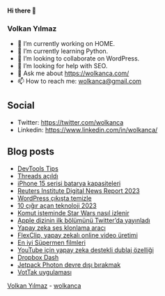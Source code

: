 #### Hi there 👋

### Volkan Yılmaz

- 🔭 I’m currently working on HOME.
- 🌱 I’m currently learning Python.
- 👯 I’m looking to collaborate on WordPress.
- 🤔 I’m looking for help with SEO.
- 💬 Ask me about https://wolkanca.com/
- 📫 How to reach me: wolkanca@gmail.com

## Social
- Twitter: https://twitter.com/wolkanca
- Linkedin: https://www.linkedin.com/in/wolkanca/



## Blog posts
<!-- BLOG-POST-LIST:START -->
- [DevTools Tips](https://wolkanca.com/devtools-tips/)
- [Threads açıldı](https://wolkanca.com/threads-acildi/)
- [iPhone 15 serisi batarya kapasiteleri](https://wolkanca.com/iphone-15-serisi-batarya-kapasiteleri/)
- [Reuters Institute Digital News Report 2023](https://wolkanca.com/reuters-institute-digital-news-report-2023/)
- [WordPress çıkışta temizle](https://wolkanca.com/wordpress-cikista-temizle/)
- [10 çığır açan teknoloji 2023](https://wolkanca.com/10-cigir-acan-teknoloji-2023/)
- [Komut isteminde Star Wars nasıl izlenir](https://wolkanca.com/komut-isteminde-star-wars-nasil-izlenir/)
- [Apple dizinin ilk bölümünü Twitter’da yayınladı](https://wolkanca.com/apple-dizinin-ilk-bolumunu-twitterda-yayinladi/)
- [Yapay zeka ses klonlama aracı](https://wolkanca.com/yapay-zeka-ses-klonlama-araci/)
- [FlexClip, yapay zekalı online video üretimi](https://wolkanca.com/flexclip-yapay-zekali-online-video-uretimi/)
- [En iyi Süpermen filmleri](https://wolkanca.com/en-iyi-supermen-filmleri/)
- [YouTube için yapay zeka destekli dublaj özelliği](https://wolkanca.com/youtube-icin-yapay-zeka-destekli-dublaj-ozelligi/)
- [Dropbox Dash](https://wolkanca.com/dropbox-dash/)
- [Jetpack Photon devre dışı bırakmak](https://wolkanca.com/jetpack-photon-devre-disi-birakmak/)
- [VotTak uygulaması](https://wolkanca.com/vottak-uygulamasi/)
<!-- BLOG-POST-LIST:END -->


[Volkan Yılmaz](https://volkanyilmaz.com.tr/) - [wolkanca](https://wolkanca.com/)
